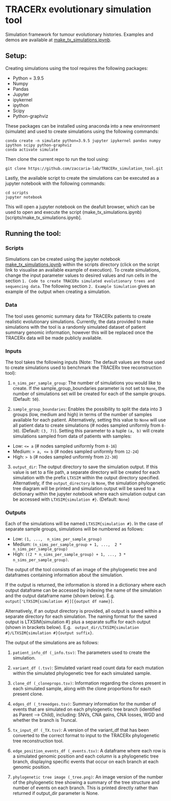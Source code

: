 # TRACERx evolutionary simulation tool

Simulation framework for tumour evolutionary histories. Examples and demos are available at [make_tx_simulations.ipynb](scripts/make_tx_simulations.ipynb).

## Setup:
Creating simulations using the tool requires the following packages:

- Python = 3.9.5
- Numpy
- Pandas
- Jupyter 
- ipykernel
- ipython 
- Scipy 
- Python-graphviz 

These packages can be installed using anaconda into a new environment (simulate) and used to create simulations using the following commands:

```shell 
conda create -n simulate python=3.9.5 jupyter ipykernel pandas numpy ipython scipy python-graphviz
conda activate simulate
```

Then clone the current repo to run the tool using:

```shell
git clone https://github.com/zaccaria-lab/TRACERx_simulation_tool.git
```

Lastly, the available script to create the simulations can be executed as a jupyter notebook with the following commands:

```shell
cd scripts
jupyter notebook
```

This will open a jupyter notebook on the deafult browser, which can be used to open and execute the script (make_tx_simulations.ipynb)[scripts/make_tx_simulations.ipynb].

## Running the tool:
### Scripts 

Simulations can be created using the jupyter notebook [make_tx_simulations.ipynb](scripts/make_tx_simulations.ipynb) within the scripts directory (click on the script link to visualise an available example of execution).
To create simulations, change the input parameter values to desired values and run cells in the section `1. Code to create TRACERx simulated evolutionary trees and sequencing data`.
The following section `2. Example Simulation` gives an example of the output when creating a simulation.

### Data 

The tool uses genomic summary data for TRACERx patients to create realistic evolutionary simulations. Currently, the data provided to make simulations with the tool is a randomly simulated dataset of patient summary genomic information, however this will be replaced once the TRACERx data will be made publicly available.


### Inputs
The tool takes the following inputs (Note: The default values are those used to create simulations used to benchmark the TRACERx tree reconstruction tool):

1. `n_sims_per_sample_group`: The number of simulations you would like to create. If the sample_group_boundaries parameter is not set to `None`, the number of simulations set will be created for each of the sample groups. (Default: `50`). 

2. `sample_group_boundaries`: Enables the possibility to split the data into 3 groups (low, medium and high) in terms of the number of samples available for each patient. Alternatively, setting this value to `None` will use all patient data to create simulations (# nodes sampled uniformly from `8-30`). (Default: `(3, 7)`). Setting this parameter to a tuple `(a, b)` will create simulations sampled from data of patients with samples:
  - Low: `<= a` (# nodes sampled uniformly from `8-16`)
  - Medium: `> a, <= b` (# nodes sampled uniformly from `12-24`)
  - High: `> b` (# nodes sampled uniformly from `22-30`)

3. `output_dir`: The output directory to save the simulation output. If this value is set to a file path, a separate directory will be created for each simulation with the prefix `LTXSIM` within the output directory specified. Alternatively, if the `output_directory` is `None`, the simulation phylogenetic tree diagram will be printed and simulation output will be saved to a dictionary within the jupyter notebook where each simulation output can be accessed with `LTXSIM{simulation #}`. (Default: `None`)


### Outputs

Each of the simulations will be named `LTXSIM{simulation #}`. In the case of separate sample groups, simulations will be numbered as follows: 
 - Low: `(1, ...,  n_sims_per_sample_group)`
 - Medium: `(n_sims_per_sample_group + 1, ...,  2 * n_sims_per_sample_group)`
 - High: `((2 * n_sims_per_sample_group) + 1, ..., 3 * n_sims_per_sample_group)`.


The output of the tool consists of an image of the phylogenetic tree and dataframes containing information about the simulation.

If the output is returned, the information is stored in a dictionary where each output dataframe can be accessed by indexing the name of the simulation and the output dataframe name (shown below). E.g. `output['LTXSIM{simulation #}][{output df name}]`.

Alternatively, if an output directory is provided, all output is saved within a separate directory for each simulation. The naming format for the saved output is LTXSIM{simulation #} plus a separate suffix for each output (shown in brackets below). E.g. ` output_dir/LTXSIM{simulation #}/LTXSIM{simulation #}{output suffix}`.

The output of the simulations are as follows:

1. `patient_info_df (_info.tsv)`: The parameters used to create the simulation.

2. `variant_df (.tsv)`: Simulated variant read count data for each mutation within the simulated phylogenetic tree for each simulated sample.

3. `clone_df (_cloneprops.tsv)`: Information regarding the clones present in each simulated sample, along with the clone proportions for each present clone.

4. `edges_df (_treeedges.tsv)`: Summary information for the number of events that are simulated on each phylogenetic tree branch (identified as Parent --> Child), including: SNVs, CNA gains, CNA losses, WGD and whether the branch is Truncal.

5. `tx_input_df (_TX.tsv)`: A version of the variant_df that has been converted to the correct format to input to the TRACERx phylogenetic tree reconstruction tool.

6. `edge_position_events_df (_events.tsv)`: A dataframe where each row is a simulated genomic position and each column is a phylogenetic tree branch, displaying specific events that occur on each branch at each genomic position. 

7. `phylogenetic tree image (_tree.png)`: An image version of the number of the phylogenetic tree showing a summary of the tree structure and number of events on each branch. This is printed directly rather than returned if output_dir parameter is None.

